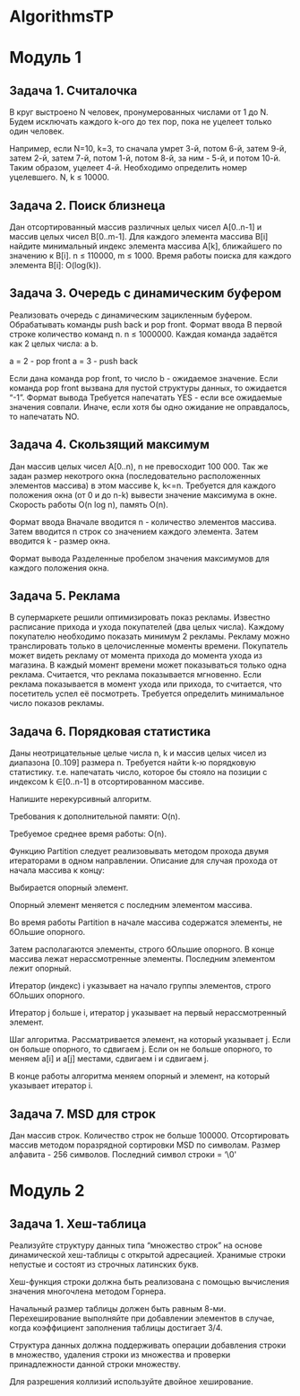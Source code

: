 # AlgorithmsTP
**Модуль 1**
=====================
Задача 1. Считалочка
-----------------------------------
В круг выстроено N человек, пронумерованных числами от 1 до N. Будем исключать каждого k-ого до тех пор, пока не уцелеет только один человек.

Например, если N=10, k=3, то сначала умрет 3-й, потом 6-й, затем 9-й, затем 2-й, затем 7-й, потом 1-й, потом 8-й, за ним - 5-й, и потом 10-й. Таким образом, уцелеет 4-й.
Необходимо определить номер уцелевшего.
N, k ≤ 10000.

Задача 2. Поиск близнеца
-----------------------------------
Дан отсортированный массив различных целых чисел A[0..n-1] и массив целых чисел B[0..m-1]. Для каждого элемента массива B[i] найдите минимальный индекс элемента массива A[k], ближайшего по значению к B[i]. n ≤ 110000, m ≤ 1000. Время работы поиска для каждого элемента B[i]: O(log(k)).

Задача 3. Очередь с динамическим буфером
-----------------------------------
Реализовать очередь с динамическим зацикленным буфером.
Обрабатывать команды push back и pop front.
Формат ввода
В первой строке количество команд n. n ≤ 1000000.
Каждая команда задаётся как 2 целых числа: a b.

a = 2 - pop front
a = 3 - push back

Если дана команда pop front, то число b - ожидаемое значение. Если команда pop front вызвана для пустой структуры данных, то ожидается “-1”.
Формат вывода
Требуется напечатать YES - если все ожидаемые значения совпали. Иначе, если хотя бы одно ожидание не оправдалось, то напечатать NO.

Задача 4. Скользящий максимум
-----------------------------------
Дан массив целых чисел A[0..n), n не превосходит 100 000. Так же задан размер некотрого окна (последовательно расположенных элементов массива) в этом массиве k, k<=n. Требуется для каждого положения окна (от 0 и до n-k) вывести значение максимума в окне. Скорость работы O(n log n), память O(n).

Формат ввода
Вначале вводится n - количество элементов массива. Затем вводится n строк со значением каждого элемента. Затем вводится k - размер окна.

Формат вывода
Разделенные пробелом значения максимумов для каждого положения окна.

Задача 5. Реклама
-----------------------------------
В супермаркете решили оптимизировать показ рекламы. Известно расписание прихода и ухода покупателей (два целых числа). Каждому покупателю необходимо показать минимум 2 рекламы. Рекламу можно транслировать только в целочисленные моменты времени. Покупатель может видеть рекламу от момента прихода до момента ухода из магазина. В каждый момент времени может показываться только одна реклама. Считается, что реклама показывается мгновенно. Если реклама показывается в момент ухода или прихода, то считается, что посетитель успел её посмотреть. 
Требуется определить минимальное число показов рекламы.

Задача 6. Порядковая статистика
-----------------------------------
Даны неотрицательные целые числа n, k и массив целых чисел из диапазона [0..109] размера n.
Требуется найти k-ю порядковую статистику. т.е. напечатать число, которое бы стояло на позиции с индексом k ∈[0..n-1] в отсортированном массиве.

Напишите нерекурсивный алгоритм.

Требования к дополнительной памяти: O(n).

Требуемое среднее время работы: O(n).

Функцию Partition следует реализовывать методом прохода двумя итераторами в одном направлении.
Описание для случая прохода от начала массива к концу:

Выбирается опорный элемент.

Опорный элемент меняется с последним элементом массива.

Во время работы Partition в начале массива содержатся элементы, не бОльшие опорного.

Затем располагаются элементы, строго бОльшие опорного. В конце массива лежат нерассмотренные элементы. Последним элементом лежит опорный.

Итератор (индекс) i указывает на начало группы элементов, строго бОльших опорного.

Итератор j больше i, итератор j указывает на первый нерассмотренный элемент.

Шаг алгоритма. Рассматривается элемент, на который указывает j. Если он больше опорного, то сдвигаем j. Если он не больше опорного, то меняем a[i] и a[j] местами, сдвигаем i и сдвигаем j.

В конце работы алгоритма меняем опорный и элемент, на который указывает итератор i.

Задача 7. MSD для строк
-----------------------------------
Дан массив строк. Количество строк не больше 100000. Отсортировать массив методом поразрядной сортировки MSD по символам. Размер алфавита - 256 символов. Последний символ строки = ‘\0'

**Модуль 2**
====================
Задача 1. Хеш-таблица
------------------
Реализуйте структуру данных типа “множество строк” на основе динамической хеш-таблицы с открытой адресацией. Хранимые строки непустые и состоят из строчных латинских букв.

Хеш-функция строки должна быть реализована с помощью вычисления значения многочлена методом Горнера.

Начальный размер таблицы должен быть равным 8-ми. Перехеширование выполняйте при добавлении элементов в случае, когда коэффициент заполнения таблицы достигает 3/4.

Структура данных должна поддерживать операции добавления строки в множество, удаления строки из множества и проверки принадлежности данной строки множеству.

Для разрешения коллизий используйте двойное хеширование.


